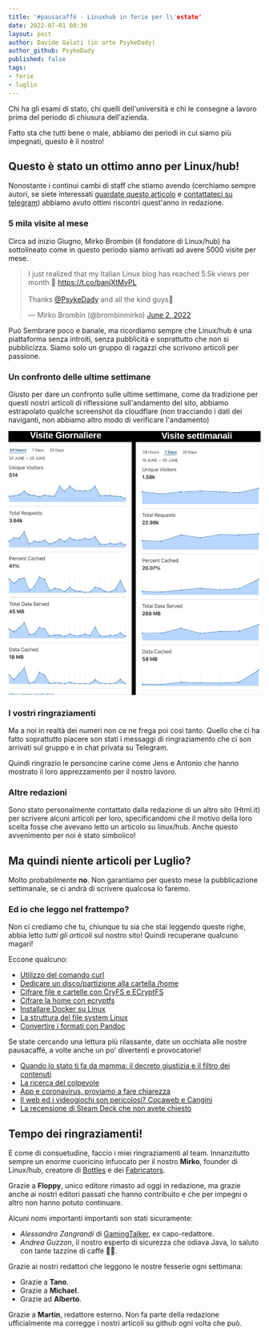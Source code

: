 ```yaml
---
title: '#pausacaffé - Linuxhub in ferie per l\'estate' 
date: 2022-07-01 08:30
layout: post
author: Davide Galati (in arte PsykeDady)
author_github: PsykeDady 
published: false
tags: 
- ferie
- luglio
---
```


Chi ha gli esami di stato, chi quelli dell'università e chi le consegne a lavoro prima del periodo di chiusura dell'azienda.  

Fatto sta che tutti bene o male, abbiamo dei periodi in cui siamo più impegnati, questo è il nostro! 



## Questo è stato un ottimo anno per Linux/hub! 

Nonostante i continui cambi di staff che stiamo avendo (cerchiamo sempre autori, se siete interessati [guardate questo articolo](https://linuxhub.it/articles/howto-scrivere-un-articolo-per-linuxhub/) e [contattateci su telegram](https://t.me/PsykeDady)) abbiamo avuto ottimi riscontri quest'anno in redazione. 



### 5 mila visite al mese

Circa ad inizio Giugno, Mirko Brombin (il fondatore di Linux/hub) ha sottolineato come in questo periodo siamo arrivati ad avere 5000 visite per mese. 

<blockquote class="twitter-tweet"><p lang="en" dir="ltr">I just realized that my Italian Linux blog has reached 5.5k views per month 🥳 <a href="https://t.co/banjXtMyPL">https://t.co/banjXtMyPL</a><br><br>Thanks <a href="https://twitter.com/PsykeDady?ref_src=twsrc%5Etfw">@PsykeDady</a> and all the kind guys👀</p>&mdash; Mirko Brombin (@brombinmirko) <a href="https://twitter.com/brombinmirko/status/1532273634848518144?ref_src=twsrc%5Etfw">June 2, 2022</a></blockquote> <script async src="https://platform.twitter.com/widgets.js" charset="utf-8"></script>

Può Sembrare poco e banale, ma ricordiamo sempre che Linux/hub è una piattaforma senza introiti, senza pubblicità e soprattutto che non si pubblicizza. Siamo solo un gruppo di ragazzi che scrivono articoli per passione. 



### Un confronto delle ultime settimane

Giusto per dare un confronto sulle ultime settimane, come da tradizione per questi nostri articoli di riflessione sull'andamento del sito, abbiamo estrapolato qualche screenshot da cloudflare (non tracciando i dati dei naviganti, non abbiamo altro modo di verificare l'andamento)



![Visite di cloudflare](/uploads/ferieLuglio2022/visite.jpg)



### I vostri ringraziamenti 

Ma a noi in realtà dei numeri non ce ne frega poi così tanto. Quello che ci ha fatto soprattutto piacere son stati i messaggi di ringraziamento che ci son arrivati sul gruppo e in chat privata su Telegram. 

Quindi ringrazio le personcine carine come Jens e Antonio che hanno mostrato il loro apprezzamento per il nostro lavoro. 



### Altre redazioni 

Sono stato personalmente contattato dalla redazione di un altro sito (Html.it) per scrivere alcuni articoli per loro, specificandomi che il motivo della loro scelta fosse che avevano letto un articolo su linux/hub. Anche questo avvenimento per noi è stato simbolico! 



## Ma quindi niente articoli per Luglio? 

Molto probabilmente **no**. Non garantiamo per questo mese la pubblicazione settimanale, se ci andrà di scrivere qualcosa lo faremo.



### Ed io che leggo nel frattempo? 

Non ci crediamo che tu, chiunque tu sia che stai leggendo queste righe, abbia letto *tutti gli articoli* sul nostro sito! Quindi recuperane qualcuno magari! 

Eccone qualcuno: 

- [Utilizzo del comando curl](https://linuxhub.it/articles/howto-utilizzo-del-comando-curl/)
- [Dedicare un disco/partizione alla cartella /home](https://linuxhub.it/articles/howto-dedicare-un-disco-partizione-alla-cartella-home/)
- [Cifrare file e cartelle con CryFS e ECryptFS](https://linuxhub.it/articles/howto-cifrare-file-e-cartelle-con-cryfs-e-ecryptfs/)
- [Cifrare la home con ecryptfs](https://linuxhub.it/articles/howto-cifrare-la-home-ecryptfs/)
- [Installare Docker su Linux](https://linuxhub.it/articles/howto-Installazione-ed-utilizzo-di-Docker-su-Linux/)
- [La struttura del file system Linux](https://linuxhub.it/articles/howto-La-struttura-del-filesystem-Linux/)
- [Convertire i formati con Pandoc](https://linuxhub.it/articles/howto-convertire-i-formati-con-pandoc/)

Se state cercando una lettura più rilassante, date un occhiata alle nostre pausacaffé, a volte anche un po' divertenti e provocatorie!

- [Quando lo stato ti fa da mamma: il decreto giustizia e il filtro dei contenuti](https://linuxhub.it/articles/pausacaff%C3%A9-quando-lo-stato-ti-fa-da-mamma-il-decreto-giustizia-e-il-filtro-dei-contenuti/)
- [La ricerca del colpevole](https://linuxhub.it/articles/pausacaffe-la-ricerca-del-colpevole/)
- [App e coronavirus, proviamo a fare chiarezza](https://linuxhub.it/articles/pausacaff%C3%A9-app-e-coronavirus,-proviamo-a-fare-chiarezza/)
- [Il web ed i videogiochi son pericolosi? Cocaweb e Cangini](https://linuxhub.it/articles/pausacaffe-cocaweb-cangini-videogiochi/)
- [La recensione di Steam Deck che non avete chiesto](https://linuxhub.it/articles/pausacaffe-ennesima-recensione-steam-deck/)



## Tempo dei ringraziamenti!

E come di consuetudine, faccio i miei ringraziamenti al team. Innanzitutto sempre un enorme cuoricino infuocato per il nostro **Mirko**, founder di Linux/hub, creatore di [Bottles](https://usebottles.com) e dei [Fabricators](https://fabricators.ltd). 



Grazie a **Floppy**, unico editore rimasto ad oggi in redazione, ma grazie anche ai nostri editori passati che hanno contribuito e che per impegni o altro non hanno potuto continuare.

Alcuni nomi importanti importanti son stati sicuramente: 

- *Alessandro Zangrandi* di [GamingTalker](https://www.gamingtalker.it), ex capo-redattore.
- *Andrea Guzzon*, il nostro esperto di sicurezza che odiava Java, lo saluto con tante tazzine di caffé 🍵🍵.



Grazie ai nostri redattori che leggono le nostre fesserie ogni settimana: 

- Grazie a **Tano**.
- Grazie a **Michael**.
- Grazie ad **Alberto**.



Grazie a **Martin**, redattore esterno. Non fa parte della redazione ufficialmente ma corregge i nostri articoli su github ogni volta che può.
